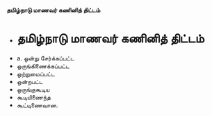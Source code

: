 **தமிழ்நாடு மாணவர் கணினித் திட்டம்**
- # தமிழ்நாடு மாணவர் கணினித் திட்டம்
- a. ஒன்று சேர்க்கப்பட்ட
- ஒருங்கிணைக்கப்பட்ட
- ஒற்றுமைப்பட்ட
- ஒன்றபட்ட
- ஒருங்குகூடிய
- கூடியிணைந்த
- கூட்டிணைவான.


